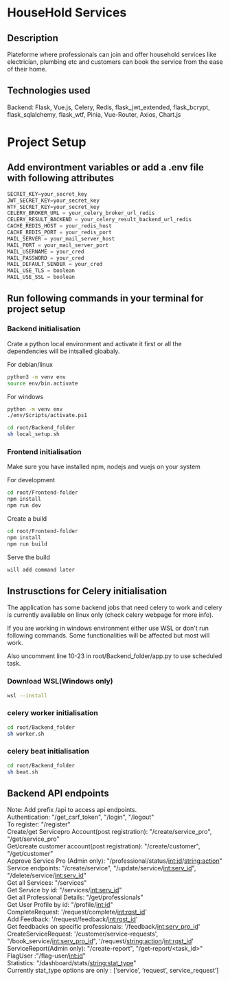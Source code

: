 # HouseHold Services
## Description
Plateforme where professionals can join and offer household services like electrician, plumbing etc and customers can book the service from the ease of their home.

## Technologies used
Backend: Flask, Vue.js, Celery, Redis, flask_jwt_extended, flask_bcrypt, flask_sqlalchemy, flask_wtf, Pinia, Vue-Router, Axios, Chart.js

# Project Setup

## Add environtment variables or add a .env file with following attributes
```python
SECRET_KEY=your_secret_key
JWT_SECRET_KEY=your_secret_key
WTF_SECRET_KEY=your_secret_key
CELERY_BROKER_URL = your_celery_broker_url_redis
CELERY_RESULT_BACKEND = your_celery_result_backend_url_redis
CACHE_REDIS_HOST = your_redis_host
CACHE_REDIS_PORT = your_redis_port
MAIL_SERVER = your_mail_server_host
MAIL_PORT = your_mail_server_port
MAIL_USERNAME = your_cred
MAIL_PASSWORD = your_cred
MAIL_DEFAULT_SENDER = your_cred
MAIL_USE_TLS = boolean
MAIL_USE_SSL = boolean
```

## Run following commands in your terminal for project setup 
### Backend initialisation

Crate a python local environment and activate it first or all the dependencies will be intsalled gloabaly.

For debian/linux
```sh
python3 -m venv env
source env/bin.activate
```
For windows
```sh
python -m venv env
./env/Scripts/activate.ps1
```

```sh
cd root/Backend_folder
sh local_setup.sh
```

### Frontend initialisation
Make sure you have installed npm, nodejs and vuejs on your system

For development
```sh
cd root/Frontend-folder
npm install
npm run dev
```
Create a build
```sh 
cd root/Frontend-folder
npm install
npm run build
```
Serve the build
```sh
will add command later
```

## Instrusctions for Celery initialisation
The application has some backend jobs that need celery to work and celery is currently available on linux only (check celery webpage for more info).

If you are working in windows environment either use WSL or don't run following commands. Some functionalities will be affected but most will work.

Also uncomment line 10-23 in root/Backend_folder/app.py to use scheduled task.
### Download WSL(Windows only)
```sh 
wsl --install
```

### celery worker initialisation
```sh
cd root/Backend_folder
sh worker.sh
```

### celery beat initialisation
```sh
cd root/Backend_folder
sh beat.sh
```

## Backend API endpoints
Note: Add prefix /api to access api endpoints.\
Authentication: "/get_csrf_token", "/login", "/logout"\
To register: "/register"\
Create/get Servicepro Account(post registration): "/create/service_pro", "/get/service_pro"\
Get/create customer account(post registration): "/create/customer", "/get/customer"\
Approve Service Pro (Admin only): "/professional/status/<int:id>/<string:action>"\
Service endpoints: "/create/service", "/update/service/<int:serv_id>",
"/delete/service/<int:serv_id>"\
Get all Services: "/services"\
Get Service by id: "/services/<int:serv_id>"\
Get all Professional Details: "/get/professionals"\
Get User Profile by id: "/profile/<int:id>"\
CompleteRequest: '/request/complete/<int:rqst_id>'\
Add Feedback: '/request/feedback/<int:rqst_id>'\
Get feedbacks on specific professionals: '/feedback/<int:serv_pro_id>'\
CreateServiceRequest: '/customer/service-requests', "/book_service/<int:serv_pro_id>",
'/request/<string:action>/<int:rqst_id>'\
ServiceReport(Admin only): "/create-report", "/get-report/<task_id>"\
FlagUser :"/flag-user/<int:id>"\
Statistics: "/dashboard/stats/<string:stat_type>"\
Currently stat_type options are only : [‘service’, ‘request’, service_request’]